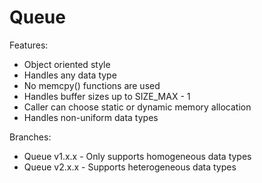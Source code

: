 # Queue

Features:

- Object oriented style
- Handles any data type
- No memcpy() functions are used
- Handles buffer sizes up to SIZE_MAX - 1
- Caller can choose static or dynamic memory allocation
- Handles non-uniform data types

Branches:

- Queue v1.x.x - Only supports homogeneous data types
- Queue v2.x.x - Supports heterogeneous data types
